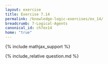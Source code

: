 ```yaml
---
layout: exercise
title: Exercise 7.14
permalink: /knowledge-logic-exercises/ex_14/
breadcrumb: 7-Logical-Agents
canonical_id: ch7ex14
home: "true"
---
```


{% include mathjax_support %}


<div id="hiddden">{% include_relative question.md %}</div>
